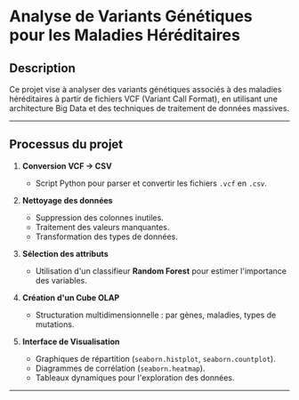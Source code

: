 # Analyse de Variants Génétiques pour les Maladies Héréditaires

## Description

Ce projet vise à analyser des variants génétiques associés à des maladies héréditaires à partir de fichiers VCF (Variant Call Format), en utilisant une architecture Big Data et des techniques de traitement de données massives.

---

## Processus du projet

1. **Conversion VCF → CSV**  
   - Script Python pour parser et convertir les fichiers `.vcf` en `.csv`.

2. **Nettoyage des données**  
   - Suppression des colonnes inutiles.
   - Traitement des valeurs manquantes.
   - Transformation des types de données.

3. **Sélection des attributs**  
   - Utilisation d'un classifieur **Random Forest** pour estimer l'importance des variables.

4. **Création d'un Cube OLAP**  
   - Structuration multidimensionnelle : par gènes, maladies, types de mutations.

5. **Interface de Visualisation**  
   - Graphiques de répartition (`seaborn.histplot`, `seaborn.countplot`).
   - Diagrammes de corrélation (`seaborn.heatmap`).
   - Tableaux dynamiques pour l'exploration des données.

---


